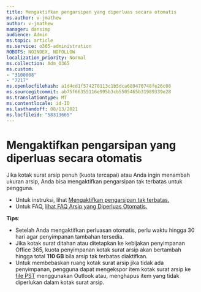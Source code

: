 ```yaml
---
title: Mengaktifkan pengarsipan yang diperluas secara otomatis
ms.author: v-jmathew
author: v-jmathew
manager: dansimp
audience: Admin
ms.topic: article
ms.service: o365-administration
ROBOTS: NOINDEX, NOFOLLOW
localization_priority: Normal
ms.collection: Adm_O365
ms.custom:
- "3100008"
- "7217"
ms.openlocfilehash: a1d4cd1f574270113c1b5dca689470748fe26c08
ms.sourcegitcommit: ab75f66355116e995b3cb5505465b31989339e28
ms.translationtype: MT
ms.contentlocale: id-ID
ms.lasthandoff: 08/13/2021
ms.locfileid: "58313665"
---
```

# <a name="enable-auto-expanding-archiving"></a>Mengaktifkan pengarsipan yang diperluas secara otomatis

Jika kotak surat arsip penuh (kuota tercapai) atau Anda ingin menambah ukuran arsip, Anda bisa mengaktifkan pengarsipan tak terbatas untuk pengguna.

- Untuk instruksi, lihat [Mengaktifkan pengarsipan tak terbatas.](https://docs.microsoft.com/office365/securitycompliance/enable-unlimited-archiving)
- Untuk FAQ, [lihat FAQ Arsip yang Diperluas Otomatis.](https://blogs.technet.microsoft.com/exchange/2018/04/09/office-365-auto-expanding-archives-faq/)

**Tips**:

- Setelah Anda mengaktifkan perluasan otomatis, perlu waktu hingga 30 hari agar penyimpanan tambahan tersedia.
- Jika kotak surat ditahan atau ditetapkan ke kebijakan penyimpanan Office 365, kuota penyimpanan kotak surat arsip akan bertambah hingga total **110 GB** bila arsip tak terbatas diaktifkan.
- Untuk membebaskan ruang kotak surat arsip jika tidak ada penyimpanan, pengguna dapat mengekspor item kotak surat arsip ke [file PST](https://support.office.com/article/Export-or-backup-email-contacts-and-calendar-to-an-Outlook-pst-file-14252b52-3075-4e9b-be4e-ff9ef1068f91) menggunakan Outlook atau, menghapus item yang tidak diperlukan dalam kotak surat arsip.
